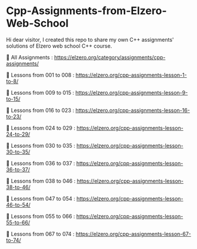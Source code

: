 # Cpp-Assignments-from-Elzero-Web-School

Hi dear visitor, I created this repo to share my own C++ assignments' solutions  of Elzero web school C++ course.

🔗 All Assignments : https://elzero.org/category/assignments/cpp-assignments/

🔗 Lessons from 001 to 008 : https://elzero.org/cpp-assignments-lesson-1-to-8/

🔗 Lessons from 009 to 015 : https://elzero.org/cpp-assignments-lesson-9-to-15/

🔗 Lessons from 016 to 023 : https://elzero.org/cpp-assignments-lesson-16-to-23/

🔗 Lessons from 024 to 029 : https://elzero.org/cpp-assignments-lesson-24-to-29/

🔗 Lessons from 030 to 035 : https://elzero.org/cpp-assignments-lesson-30-to-35/

🔗 Lessons from 036 to 037 : https://elzero.org/cpp-assignments-lesson-36-to-37/

🔗 Lessons from 038 to 046 : https://elzero.org/cpp-assignments-lesson-38-to-46/

🔗 Lessons from 047 to 054 : https://elzero.org/cpp-assignments-lesson-46-to-54/

🔗 Lessons from 055 to 066 : https://elzero.org/cpp-assignments-lesson-55-to-66/

🔗 Lessons from 067 to 074 : https://elzero.org/cpp-assignments-lesson-67-to-74/


